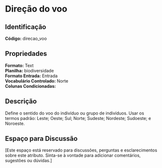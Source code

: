 # Direção do voo

## Identificação
**Código:** direcao_voo

## Propriedades
**Formato:** Text  
**Planilha:** biodiversidade  
**Formato Entrada:** Entrada  
**Vocabulário Controlado:** Norte  
**Colunas Condicionadas:**   

## Descrição
Define o sentido do voo do indivíduo ou grupo de indivíduos. Usar os termos padrão: Leste; Oeste; Sul; Norte; Sudeste; Nordeste; Sudoeste; e Noroeste.

## Espaço para Discussão
[Este espaço está reservado para discussões, perguntas e esclarecimentos sobre este atributo. Sinta-se à vontade para adicionar comentários, sugestões ou dúvidas.]
